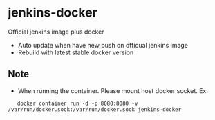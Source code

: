 # jenkins-docker
Official jenkins image plus docker

 - Auto update when have new push on officual jenkins image
 - Rebuild with latest stable docker version

## Note
- When running the container. Please mount host docker socket. Ex:

```
   docker container run -d -p 8080:8080 -v /var/run/docker.sock:/var/run/docker.sock jenkins-docker
```
